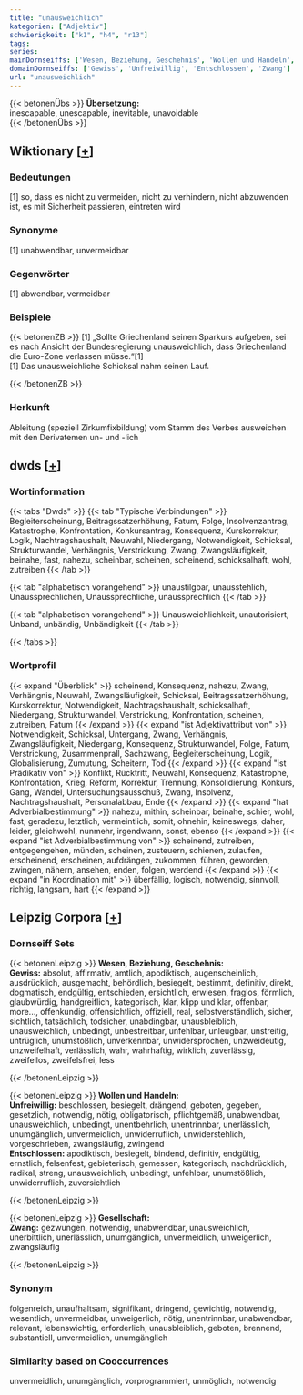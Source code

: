 ```yaml
---
title: "unausweichlich"
kategorien: ["Adjektiv"]
schwierigkeit: ["k1", "h4", "r13"]
tags:
series:
mainDornseiffs: ['Wesen, Beziehung, Geschehnis', 'Wollen und Handeln', 'Gesellschaft']
domainDornseiffs: ['Gewiss', 'Unfreiwillig', 'Entschlossen', 'Zwang']
url: "unausweichlich"
---
```


{{< betonenÜbs >}}
**Übersetzung:**  
inescapable, unescapable, inevitable, unavoidable  
{{< /betonenÜbs >}}

## Wiktionary [[+](https://de.wiktionary.org/wiki/unausweichlich)]

### Bedeutungen
[1] so, dass es nicht zu vermeiden, nicht zu verhindern, nicht abzuwenden ist, es mit Sicherheit passieren, eintreten wird  

### Synonyme
[1] unabwendbar, unvermeidbar  

### Gegenwörter
[1] abwendbar, vermeidbar  

### Beispiele
{{< betonenZB >}}
[1] „Sollte Griechenland seinen Sparkurs aufgeben, sei es nach Ansicht der Bundesregierung unausweichlich, dass Griechenland die Euro-Zone verlassen müsse.“[1]  
[1] Das unausweichliche Schicksal nahm seinen Lauf.  

{{< /betonenZB >}}
### Herkunft
Ableitung (speziell Zirkumfixbildung) vom Stamm des Verbes ausweichen mit den Derivatemen un- und  -lich  



## dwds [[+](https://www.dwds.de/wb/unausweichlich)]

### Wortinformation
{{< tabs "Dwds" >}}
{{< tab "Typische Verbindungen" >}}
Begleiterscheinung, Beitragssatzerhöhung, Fatum, Folge, Insolvenzantrag, Katastrophe, Konfrontation, Konkursantrag, Konsequenz, Kurskorrektur, Logik, Nachtragshaushalt, Neuwahl, Niedergang, Notwendigkeit, Schicksal, Strukturwandel, Verhängnis, Verstrickung, Zwang, Zwangsläufigkeit, beinahe, fast, nahezu, scheinbar, scheinen, scheinend, schicksalhaft, wohl, zutreiben
{{< /tab >}}

{{< tab "alphabetisch vorangehend" >}}
unaustilgbar, unausstehlich, Unaussprechlichen, Unaussprechliche, unaussprechlich
{{< /tab >}}

{{< tab "alphabetisch vorangehend" >}}
Unausweichlichkeit, unautorisiert, Unband, unbändig, Unbändigkeit
{{< /tab >}}

{{< /tabs >}}

### Wortprofil
{{< expand "Überblick" >}} scheinend, Konsequenz, nahezu, Zwang, Verhängnis, Neuwahl, Zwangsläufigkeit, Schicksal, Beitragssatzerhöhung, Kurskorrektur, Notwendigkeit, Nachtragshaushalt, schicksalhaft, Niedergang, Strukturwandel, Verstrickung, Konfrontation, scheinen, zutreiben, Fatum {{< /expand >}}
{{< expand "ist Adjektivattribut von" >}} Notwendigkeit, Schicksal, Untergang, Zwang, Verhängnis, Zwangsläufigkeit, Niedergang, Konsequenz, Strukturwandel, Folge, Fatum, Verstrickung, Zusammenprall, Sachzwang, Begleiterscheinung, Logik, Globalisierung, Zumutung, Scheitern, Tod {{< /expand >}}
{{< expand "ist Prädikativ von" >}} Konflikt, Rücktritt, Neuwahl, Konsequenz, Katastrophe, Konfrontation, Krieg, Reform, Korrektur, Trennung, Konsolidierung, Konkurs, Gang, Wandel, Untersuchungsausschuß, Zwang, Insolvenz, Nachtragshaushalt, Personalabbau, Ende {{< /expand >}}
{{< expand "hat Adverbialbestimmung" >}} nahezu, mithin, scheinbar, beinahe, schier, wohl, fast, geradezu, letztlich, vermeintlich, somit, ohnehin, keineswegs, daher, leider, gleichwohl, nunmehr, irgendwann, sonst, ebenso {{< /expand >}}
{{< expand "ist Adverbialbestimmung von" >}} scheinend, zutreiben, entgegengehen, münden, scheinen, zusteuern, schienen, zulaufen, erscheinend, erscheinen, aufdrängen, zukommen, führen, geworden, zwingen, nähern, ansehen, enden, folgen, werdend {{< /expand >}}
{{< expand "in Koordination mit" >}} überfällig, logisch, notwendig, sinnvoll, richtig, langsam, hart {{< /expand >}}

## Leipzig Corpora [[+](https://corpora.uni-leipzig.de/en/res?word=unausweichlich&corpusId=deu_newscrawl-public_2018)]

### Dornseiff Sets
{{< betonenLeipzig >}}
**Wesen, Beziehung, Geschehnis:**  
**Gewiss:** absolut, affirmativ, amtlich, apodiktisch, augenscheinlich, ausdrücklich, ausgemacht, behördlich, besiegelt, bestimmt, definitiv, direkt, dogmatisch, endgültig, entschieden, ersichtlich, erwiesen, fraglos, förmlich, glaubwürdig, handgreiflich, kategorisch, klar, klipp und klar, offenbar, more..., offenkundig, offensichtlich, offiziell, real, selbstverständlich, sicher, sichtlich, tatsächlich, todsicher, unabdingbar, unausbleiblich, unausweichlich, unbedingt, unbestreitbar, unfehlbar, unleugbar, unstreitig, untrüglich, unumstößlich, unverkennbar, unwidersprochen, unzweideutig, unzweifelhaft, verlässlich, wahr, wahrhaftig, wirklich, zuverlässig, zweifellos, zweifelsfrei, less  

{{< /betonenLeipzig >}}


{{< betonenLeipzig >}}
**Wollen und Handeln:**  
**Unfreiwillig:** beschlossen, besiegelt, drängend, geboten, gegeben, gesetzlich, notwendig, nötig, obligatorisch, pflichtgemäß, unabwendbar, unausweichlich, unbedingt, unentbehrlich, unentrinnbar, unerlässlich, unumgänglich, unvermeidlich, unwiderruflich, unwiderstehlich, vorgeschrieben, zwangsläufig, zwingend  
**Entschlossen:** apodiktisch, besiegelt, bindend, definitiv, endgültig, ernstlich, felsenfest, gebieterisch, gemessen, kategorisch, nachdrücklich, radikal, streng, unausweichlich, unbedingt, unfehlbar, unumstößlich, unwiderruflich, zuversichtlich  

{{< /betonenLeipzig >}}


{{< betonenLeipzig >}}
**Gesellschaft:**  
**Zwang:** gezwungen, notwendig, unabwendbar, unausweichlich, unerbittlich, unerlässlich, unumgänglich, unvermeidlich, unweigerlich, zwangsläufig  

{{< /betonenLeipzig >}}

### Synonym
folgenreich, unaufhaltsam, signifikant, dringend, gewichtig, notwendig, wesentlich, unvermeidbar, unweigerlich, nötig, unentrinnbar, unabwendbar, relevant, lebenswichtig, erforderlich, unausbleiblich, geboten, brennend, substantiell, unvermeidlich, unumgänglich


### Similarity based on Cooccurrences
unvermeidlich, unumgänglich, vorprogrammiert, unmöglich, notwendig

